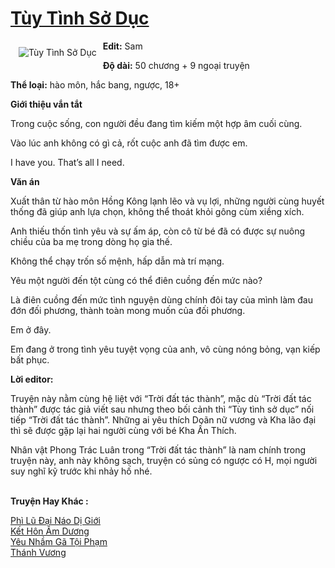 <a href="https://utruyen.com/tuy-tinh-so-duc/18906/" title="Tùy Tình Sở Dục"><h1>Tùy Tình Sở Dục</h1></a><div style="display:table"><img align="right" style="float: left; padding: 10px;" src="https://utruyen.com/images/story/200x260/tuy-tinh-so-duc.jpg" alt="Tùy Tình Sở Dục"><b>Edit:</b> Sam<p></p><b>Độ dài:</b> 50 chương + 9 ngoại truyện<p></p><b>Thể loại:</b> hào môn, hắc bang, ngược, 18+<p></p><b>Giới thiệu vắn tắt</b><p></p>Trong cuộc sống, con người đều đang tìm kiếm một hợp âm cuối cùng.<p></p>Vào lúc anh không có gì cả, rốt cuộc anh đã tìm được em.<p></p>I have you. That’s all I need.<p></p><b>Văn án</b><p></p>Xuất thân từ hào môn Hồng Kông lạnh lẽo và vụ lợi, những người cùng huyết thống đã giúp anh lựa chọn, không thể thoát khỏi gông cùm xiềng xích.<p></p>Anh thiếu thốn tình yêu và sự ấm áp, còn cô từ bé đã có được sự nuông chiều của ba mẹ trong dòng họ gia thế.<p></p>Không thể chạy trốn số mệnh, hấp dẫn mà trí mạng.<p></p>Yêu một người đến tột cùng có thể điên cuồng đến mức nào?<p></p>Là điên cuồng đến mức tình nguyện dùng chính đôi tay của mình làm đau đớn đối phương, thành toàn mong muốn của đối phương.<p></p>Em ở đây.<p></p>Em đang ở trong tình yêu tuyệt vọng của anh, vô cùng nóng bỏng, vạn kiếp bất phục.<p></p><b>Lời editor:</b><p></p>Truyện này nằm cùng hệ liệt với “Trời đất tác thành”, mặc dù “Trời đất tác thành” được tác giả viết sau nhưng theo bối cảnh thì “Tùy tình sở dục” nối tiếp “Trời đất tác thành”. Những ai yêu thích Doãn nữ vương và Kha lão đại thì sẽ được gặp lại hai người cùng với bé Kha Ấn Thích.<p></p>Nhân vật Phong Trác Luân trong “Trời đất tác thành” là nam chính trong truyện này, anh này không sạch, truyện có sủng có ngược có H, mọi người suy nghĩ kỹ trước khi nhảy hố nhé.</div><p><br><b>Truyện Hay Khác :</b></p><a href="https://utruyen.com/phi-lu-dai-nao-di-gioi/17514/" alt="Phì Lũ Đại Náo Dị Giới">Phì Lũ Đại Náo Dị Giới</a><br/><a href="https://www.pinterest.com/pin/669629038333706951" alt="Kết Hôn Âm Dương">Kết Hôn Âm Dương</a><br/><a href="https://github.com/quanluxury/ngontinhhot/tree/master/truyenhay/19266/" alt="Yêu Nhầm Gã Tội Phạm">Yêu Nhầm Gã Tội Phạm</a><br/><a href="https://github.com/quanluxury/truyenhot/tree/master/truyenhay/9131/" alt="Thánh Vương">Thánh Vương</a><br/>